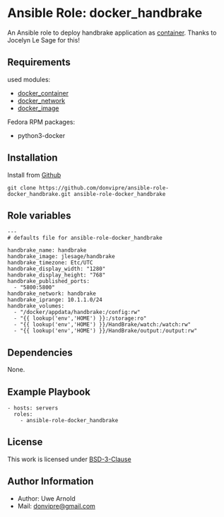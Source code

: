 # Ansible Role: docker_handbrake

An Ansible role to deploy handbrake application as [container](https://github.com/jlesage/docker-handbrake). Thanks to Jocelyn Le Sage for this!

## Requirements

used modules:
  - [docker_container](https://docs.ansible.com/ansible/latest/modules/docker_container_module.html)
  - [docker_network](https://docs.ansible.com/ansible/latest/modules/docker_network_module.html)
  - [docker_image](https://docs.ansible.com/ansible/latest/modules/docker_image_module.html)

Fedora RPM packages:
  - python3-docker

## Installation

Install from [Github](https://github.com/donvipre/ansible-role-docker_handbrake)
```
git clone https://github.com/donvipre/ansible-role-docker_handbrake.git ansible-role-docker_handbrake
```

## Role variables

```
---
# defaults file for ansible-role-docker_handbrake

handbrake_name: handbrake
handbrake_image: jlesage/handbrake
handbrake_timezone: Etc/UTC
handbrake_display_width: "1280"
handbrake_display_height: "768"
handbrake_published_ports:
  - "5800:5800"
handbrake_network: handbrake
handbrake_iprange: 10.1.1.0/24
handbrake_volumes:
  - "/docker/appdata/handbrake:/config:rw"
  - "{{ lookup('env','HOME') }}:/storage:ro"
  - "{{ lookup('env','HOME') }}/HandBrake/watch:/watch:rw"
  - "{{ lookup('env','HOME') }}/HandBrake/output:/output:rw"
```

## Dependencies

None.

## Example Playbook

```
- hosts: servers
  roles:
    - ansible-role-docker_handbrake
```

## License

This work is licensed under [BSD-3-Clause](./LICENSE)

## Author Information

- Author: Uwe Arnold
- Mail: [donvipre@gmail.com](mailto:donvipre@gmail.com)
